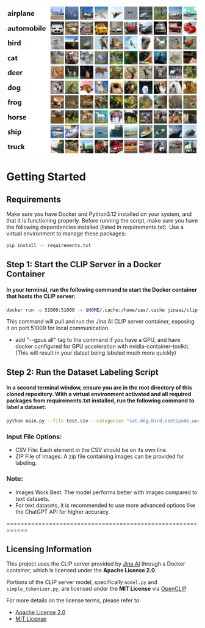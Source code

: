 ![Label Meister Logo](./label_meister.png)

# Getting Started
## Requirements
Make sure you have Docker and Python3.12 installed on your system, and that it is functioning properly.
Before running the script, make sure you have the following dependencies installed (listed in requirements.txt). Use a virtual environment to manage these packages:
```bash
pip install -r requirements.txt
```

## Step 1: Start the CLIP Server in a Docker Container
#### In your terminal, run the following command to start the Docker container that hosts the CLIP server:
```bash
docker run -p 51009:51000 -v $HOME/.cache:/home/cas/.cache jinaai/clip-server
```
This command will pull and run the Jina AI CLIP server container, exposing it on port 51009 for local communication. 
* add "--gpus all" tag to the command if you have a GPU, and have docker configured for GPU acceleration with nvidia-container-toolkit. (This will result in your datset being labeled much more quickly)

## Step 2: Run the Dataset Labeling Script
#### In a second terminal window, ensure you are in the root directory of this cloned repository. With a virtual environment activated and all required packages from requirements.txt installed, run the following command to label a dataset:
```bash
python main.py --file test.csv --categories "cat,dog,bird,centipede,word,any words,any text sting will work,this command will work"
```
### Input File Options:
* CSV File: Each element in the CSV should be on its own line.
* ZIP File of Images: A zip file containing images can be provided for labeling.
### Note:
* Images Work Best: The model performs better with images compared to text datasets.
* For text datasets, it is recommended to use more advanced options like the ChatGPT API for higher accuracy.




============================================================

## Licensing Information

This project uses the CLIP server provided by [Jina AI](https://github.com/jina-ai/clip-as-service) through a Docker container, which is licensed under the **Apache License 2.0**.

Portions of the CLIP server model, specifically `model.py` and `simple_tokenizer.py`, are licensed under the **MIT License** via [OpenCLIP](https://github.com/mlfoundations/open_clip).

For more details on the license terms, please refer to:
- [Apache License 2.0](https://www.apache.org/licenses/LICENSE-2.0)
- [MIT License](https://opensource.org/licenses/MIT)
